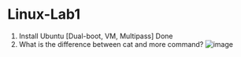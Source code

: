# Linux-Lab1
1. Install Ubuntu [Dual-boot, VM, Multipass]
   Done
2. What is the difference between cat and more command?
   ![image](https://github.com/user-attachments/assets/f0dd3f96-a266-4da6-8ef1-ed9a7fa119f0)
